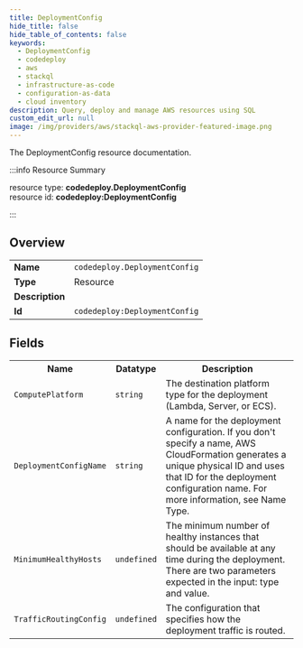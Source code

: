 ```yaml
---
title: DeploymentConfig
hide_title: false
hide_table_of_contents: false
keywords:
  - DeploymentConfig
  - codedeploy
  - aws
  - stackql
  - infrastructure-as-code
  - configuration-as-data
  - cloud inventory
description: Query, deploy and manage AWS resources using SQL
custom_edit_url: null
image: /img/providers/aws/stackql-aws-provider-featured-image.png
---
```

The DeploymentConfig resource documentation.

:::info Resource Summary

<div class="row">
<div class="providerDocColumn">
<span>resource type:&nbsp;<b>codedeploy.DeploymentConfig</b></span><br />
<span>resource id:&nbsp;<b>codedeploy:DeploymentConfig</b></span><br />
</div>
</div>

:::

## Overview
<table><tbody>
<tr><td><b>Name</b></td><td><code>codedeploy.DeploymentConfig</code></td></tr>
<tr><td><b>Type</b></td><td>Resource</td></tr>
<tr><td><b>Description</b></td><td></td></tr>
<tr><td><b>Id</b></td><td><code>codedeploy:DeploymentConfig</code></td></tr>
</tbody></table>

## Fields
<table><tbody>
<tr><th>Name</th><th>Datatype</th><th>Description</th></tr>
<tr><td><code>ComputePlatform</code></td><td><code>string</code></td><td>The destination platform type for the deployment (Lambda, Server, or ECS).</td></tr><tr><td><code>DeploymentConfigName</code></td><td><code>string</code></td><td>A name for the deployment configuration. If you don't specify a name, AWS CloudFormation generates a unique physical ID and uses that ID for the deployment configuration name. For more information, see Name Type.</td></tr><tr><td><code>MinimumHealthyHosts</code></td><td><code>undefined</code></td><td>The minimum number of healthy instances that should be available at any time during the deployment. There are two parameters expected in the input: type and value.</td></tr><tr><td><code>TrafficRoutingConfig</code></td><td><code>undefined</code></td><td>The configuration that specifies how the deployment traffic is routed.</td></tr>
</tbody></table>